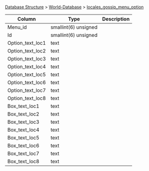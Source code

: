 [Database Structure](Database-Structure) > [World-Database](World-Database) > [locales_gossip_menu_option](locales_gossip_menu_option)

Column | Type | Description
--- | --- | ---
Menu_id | smallint(6) unsigned | 
Id | smallint(6) unsigned | 
Option_text_loc1 | text | 
Option_text_loc2 | text | 
Option_text_loc3 | text | 
Option_text_loc4 | text | 
Option_text_loc5 | text | 
Option_text_loc6 | text | 
Option_text_loc7 | text | 
Option_text_loc8 | text | 
Box_text_loc1 | text | 
Box_text_loc2 | text | 
Box_text_loc3 | text | 
Box_text_loc4 | text | 
Box_text_loc5 | text | 
Box_text_loc6 | text | 
Box_text_loc7 | text | 
Box_text_loc8 | text | 
